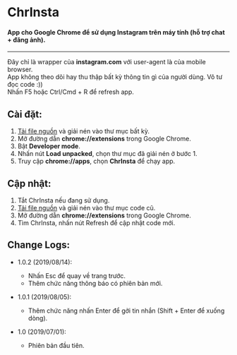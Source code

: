 # ChrInsta

#### App cho Google Chrome để sử dụng Instagram trên máy tính (hỗ trợ chat + đăng ảnh).
---

Đây chỉ là wrapper của **instagram.com** với user-agent là của mobile browser.  
App không theo dõi hay thu thập bất kỳ thông tin gì của người dùng. Vô tư đọc code :))  
Nhấn F5 hoặc Ctrl/Cmd + R để refresh app.  

## Cài đặt:
1. [Tải file nguồn](https://github.com/redphx/chrinsta/archive/master.zip) và giải nén vào thư mục bất kỳ.
2. Mở đường dẫn **chrome://extensions** trong Google Chrome.
3. Bật **Developer mode**.
4. Nhấn nút **Load unpacked**, chọn thư mục đã giải nén ở bước 1.
5. Truy cập **chrome://apps**, chọn **ChrInsta** để chạy app.

## Cập nhật:
1. Tắt ChrInsta nếu đang sử dụng.
2. [Tải file nguồn](https://github.com/redphx/chrinsta/archive/master.zip) và giải nén vào thư mục code cũ.
3. Mở đường dẫn **chrome://extensions** trong Google Chrome.
4. Tìm ChrInsta, nhấn nút Refresh để cập nhật code mới.

## Change Logs:

- 1.0.2 (2019/08/14):
  - Nhấn Esc để quay về trang trước.
  - Thêm chức năng thông báo có phiên bản mới.

- 1.0.1 (2019/08/05):
  - Thêm chức năng nhấn Enter để gởi tin nhắn (Shift + Enter để xuống dòng).

- 1.0 (2019/07/01):
  - Phiên bản đầu tiên.
